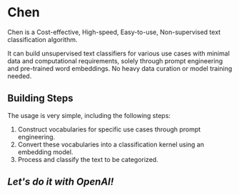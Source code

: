 # Chen

Chen is a Cost-effective, High-speed, Easy-to-use, Non-supervised text classification algorithm.

It can build unsupervised text classifiers for various use cases with minimal data and computational requirements, solely through prompt engineering and pre-trained word embeddings. No heavy data curation or model training needed.

## Building Steps

The usage is very simple, including the following steps:

1. Construct vocabularies for specific use cases through prompt engineering.
2. Convert these vocabularies into a classification kernel using an embedding model.
3. Process and classify the text to be categorized.

## *Let's do it with OpenAI!*
